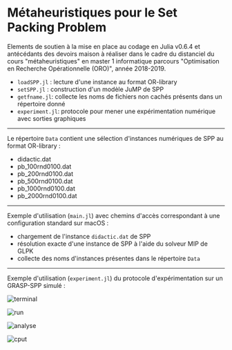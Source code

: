 # Métaheuristiques pour le Set Packing Problem

Elements de soutien à la mise en place au codage en Julia v0.6.4 et antécédants des devoirs maison à réaliser dans le cadre du distanciel du cours "métaheuristiques" en master 1 informatique parcours "Optimisation en Recherche Opérationnelle (ORO)", année 2018-2019.

- `loadSPP.jl` : lecture d'une instance au format OR-library
- `setSPP.jl` : construction d'un modèle JuMP de SPP
- `getfname.jl`: collecte les noms de fichiers non cachés présents dans un répertoire donné
- `experiment.jl`: protocole pour mener une expérimentation numérique avec sorties graphiques

------

Le répertoire `Data` contient une sélection d'instances numériques de SPP au format OR-library :
- didactic.dat
- pb_100rnd0100.dat 
- pb_200rnd0100.dat 
- pb_500rnd0100.dat
- pb_1000rnd0100.dat
- pb_2000rnd0100.dat

------

Exemple d'utilisation (`main.jl`) avec chemins d'accès correspondant à une configuration standard sur macOS :
- chargement de l'instance `didactic.dat` de SPP
- résolution exacte d'une instance de SPP à l'aide du solveur MIP de GLPK
- collecte des noms d'instances présentes dans le répertoire `Data`

------

Exemple d'utilisation (`experiment.jl`) du protocole d'expérimentation sur un GRASP-SPP simulé :

![terminal](https://github.com/xgandibleux/meta2017/blob/master/doc/terminal.jpg)

![run](https://github.com/xgandibleux/meta2017/blob/master/doc/Examen_d'un_run.jpg)

![analyse](https://github.com/xgandibleux/meta2017/blob/master/doc/bilan_tous_runs.jpg)

![cput](https://github.com/xgandibleux/meta2017/blob/master/doc/bilan_CPUt_tous_runs.jpg)
